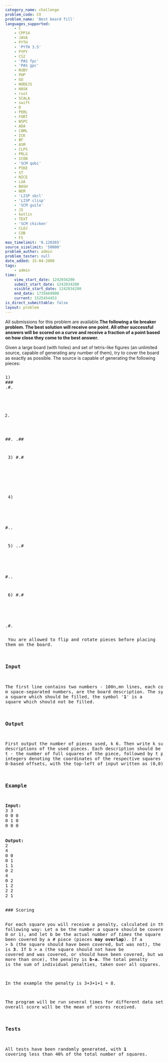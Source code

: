 ```yaml
---
category_name: challenge
problem_code: CX
problem_name: 'Best board fill'
languages_supported:
    - C
    - CPP14
    - JAVA
    - PYTH
    - 'PYTH 3.5'
    - PYPY
    - CS2
    - 'PAS fpc'
    - 'PAS gpc'
    - RUBY
    - PHP
    - GO
    - NODEJS
    - HASK
    - rust
    - SCALA
    - swift
    - D
    - PERL
    - FORT
    - WSPC
    - ADA
    - CAML
    - ICK
    - BF
    - ASM
    - CLPS
    - PRLG
    - ICON
    - 'SCM qobi'
    - PIKE
    - ST
    - NICE
    - LUA
    - BASH
    - NEM
    - 'LISP sbcl'
    - 'LISP clisp'
    - 'SCM guile'
    - JS
    - kotlin
    - TEXT
    - 'SCM chicken'
    - CLOJ
    - COB
    - FS
max_timelimit: '0.120365'
source_sizelimit: '50000'
problem_author: admin
problem_tester: null
date_added: 15-04-2009
tags:
    - admin
time:
    view_start_date: 1242034200
    submit_start_date: 1242034200
    visible_start_date: 1242034200
    end_date: 1735669800
    current: 1525454453
is_direct_submittable: false
layout: problem
---
```

All submissions for this problem are available.**The following a tie breaker problem. The best solution will receive one point. All other successful answers will be scored on a curve and receive a fraction of a point based on how close they come to the best answer.**

Given a large board (with holes) and set of tetris-like figures (an unlimited source, capable of generating any number of them), try to cover the board as exactly as possible. The source is capable of generating the following pieces:

<pre><pre style="font-family: monospace">
1)
###
.#.
</pre><pre><pre style="font-family: monospace">
2)
##.
.##
</pre><pre><pre style="font-family: monospace">
3)
#.#
###
</pre><pre><pre style="font-family: monospace">
4)
###
#..
</pre><pre><pre style="font-family: monospace">
5)
..#
###
#..
</pre><pre><pre style="font-family: monospace">
6)
#.#
###
.#.
</pre>
You are allowed to flip and rotate pieces before placing them on the board.

### Input

The first line contains two numbers - 100n,mn lines, each containing m space-separated numbers, are the board description. The symbol '0' is a square which should be filled, the symbol '**1**' is a square which should not be filled.

### Output

First output the number of pieces used, k 6. Then write k successive descriptions of the used pieces. Each description should be of the form: t - the number of full squares of the piece, followed by t pairs of integers denoting the coordinates of the respective squares (using 0-based offsets, with the top-left of input written as (0,0) ).

### Example

<pre>
<b>Input:</b>
3 3
0 0 0
0 1 0
0 0 0


<b>Output:</b>
2
4
0 0
0 1
1 1
0 2
4
0 2
1 2
2 2
2 1

</pre>### Scoring

For each square you will receive a penalty, calculated in the following way: Let a be the number a square should be covered by (either 0 or 1), and let b be the actual number _of times_ the square has been covered by a # piece (pieces **may overlap**). If a > b (the square should have been covered, but was not), the penalty is **3**. If b > a (the square should not have be covered and was covered, or should have been covered, but was covered more than once), the penalty is **b-a**. The total penalty is the sum of individual penalties, taken over all squares.

In the example the penalty is 3+3+1+1 = 8.

The program will be run several times for different data sets and the overall score will be the mean of scores received.

### Tests

All tests have been randomly generated, with **1** covering less than 40% of the total number of squares.
